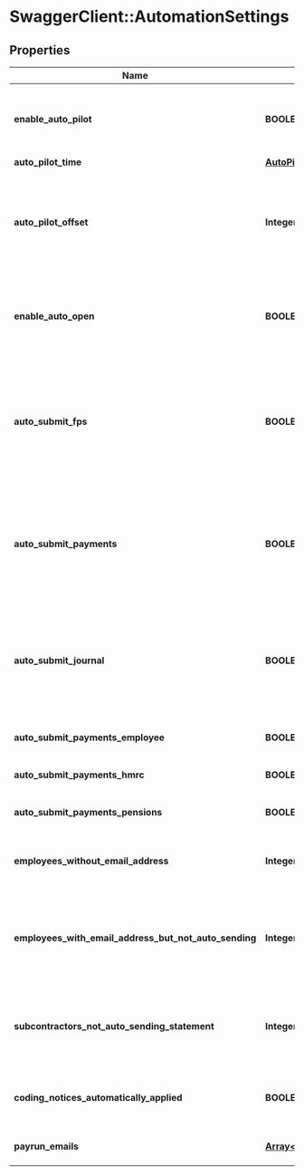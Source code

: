 # SwaggerClient::AutomationSettings

## Properties
Name | Type | Description | Notes
------------ | ------------- | ------------- | -------------
**enable_auto_pilot** | **BOOLEAN** | IF enabled then payruns will be automatically finalised on the payment date and the next payrun will be started | [optional] 
**auto_pilot_time** | [**AutoPilotFinaliseTime**](AutoPilotFinaliseTime.md) |  | [optional] 
**auto_pilot_offset** | **Integer** | How many days before the payment date a payrun should be finalised.\\n  Set it to 0 if you want the payrun to be automatically finalised on the payment date itself | [optional] 
**enable_auto_open** | **BOOLEAN** | IF enabled then whenever you close a payrun, the next one will be started. Automatically set to true if EnableAutoPilot is true | [optional] 
**auto_submit_fps** | **BOOLEAN** | If set to true, we&#x27;ll automatically send your FPS to HMRC whenever you finalise a PayRun.\\n  This property will always have the same value as the property with the same name on the RtiSubmissionSettings model. | [optional] 
**auto_submit_payments** | **BOOLEAN** | If set to true, we&#x27;ll automatically submit payments whenever you finalise a PayRun.\\n  The employer must be connected to an ExternalDataProvider supporting Type of &#x27;Payments&#x27;. | [optional] 
**auto_submit_journal** | **BOOLEAN** | If set to true, we&#x27;ll automatically submit the payroll journal whenever you finalise a PayRun.\\n  The employer must be connected to an ExternalDataProvider supporting Type of &#x27;Accounting&#x27;. | [optional] 
**auto_submit_payments_employee** | **BOOLEAN** | Used in conjunction with AutoSubmitPayments. | [optional] 
**auto_submit_payments_hmrc** | **BOOLEAN** | Used in conjunction with AutoSubmitPayments. | [optional] 
**auto_submit_payments_pensions** | **BOOLEAN** | Used in conjunction with AutoSubmitPayments. | [optional] 
**employees_without_email_address** | **Integer** | [readonly] A count of how many employees or subcontractors for this employer do not have email addresses | [optional] 
**employees_with_email_address_but_not_auto_sending** | **Integer** | [readonly] A count of how many employees or subcontractors for this employer do have email addresses but don&#x27;t have the option enabled to auto-email payslips | [optional] 
**subcontractors_not_auto_sending_statement** | **Integer** | [readonly] A count of how many subscontractors for this employer do don&#x27;t have the option enabled to auto-email statement | [optional] 
**coding_notices_automatically_applied** | **BOOLEAN** | [readonly] An indicator of whether or not this employer is automatically applying DpsNotices | [optional] 
**payrun_emails** | [**Array&lt;PayrunEmail&gt;**](PayrunEmail.md) | Automated emails that will be sent when a PayRun is finalised | [optional] 

